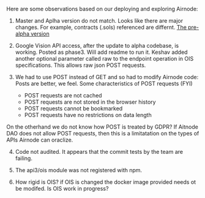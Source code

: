 Here are some observations based on our deploying and exploring Airnode:

1. Master and Aplha version do not match. Looks like there are major changes.
   For example, contracts (.sols) referenced are differnt. [The pre-alpha version](https://github.com/api3dao/airnode-starter/tree/pre-alpha)

2. Google Vision API access, after the update to alpha codebase, is working. Posted as phase3. 
   Will add readme to run it.
   Keshav added another optional parameter called raw to the endpoint operation in OIS specifications. This allows raw json POST requests.
   
3. We had to use POST instead of GET and so had to modify Airnode code: Posts are better, we feel. Some characteristics of POST requests (FYI)
     - POST requests are not cached
     - POST requests are not stored in the browser history
     - POST requests cannot be bookmarked
     - POST requests have no restrictions on data length

 On the otherhand we do not know how POST is treated by GDPR?
 If Aitnode DAO does not allow POST requests, then this is a limitatation on the types of APIs Airnode can oraclize.
  
4. Code not audited. It appears that the commit tests by the team are failing.
   
5. The api3/ois module was not registered with npm. 

6. How rigid is OIS? if OIS is changed the docker image provided needs ot be modifed. Is OIS work in progress?

